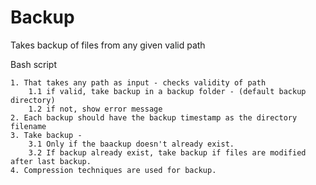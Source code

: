 # Backup
Takes backup of files from any given valid path

Bash script

	1. That takes any path as input - checks validity of path
		1.1 if valid, take backup in a backup folder - (default backup directory)
		1.2 if not, show error message
	2. Each backup should have the backup timestamp as the directory filename
	3. Take backup -
		3.1 Only if the baackup doesn't already exist.
		3.2 If backup already exist, take backup if files are modified after last backup.
	4. Compression techniques are used for backup.
	
